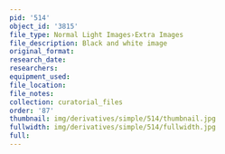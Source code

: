 ```yaml
---
pid: '514'
object_id: '3815'
file_type: Normal Light Images›Extra Images
file_description: Black and white image
original_format:
research_date:
researchers:
equipment_used:
file_location:
file_notes:
collection: curatorial_files
order: '87'
thumbnail: img/derivatives/simple/514/thumbnail.jpg
fullwidth: img/derivatives/simple/514/fullwidth.jpg
full:
---
```


